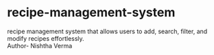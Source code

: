 # recipe-management-system
recipe management system that allows users to add, search, filter, and modify recipes effortlessly. <br> 
Author- Nishtha Verma
